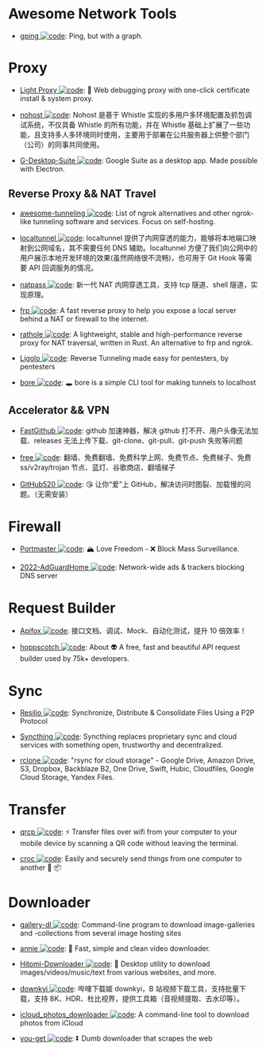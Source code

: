 # Awesome Network Tools

- [gping ![code](https://shorturl.at/dlxyK)](https://github.com/orf/gping): Ping, but with a graph.

# Proxy

- [Light Proxy ![code](https://shorturl.at/dlxyK)](https://github.com/alibaba/lightproxy): 💎 Web debugging proxy with one-click certificate install & system proxy.

- [nohost ![code](https://shorturl.at/dlxyK)](https://cubox.pro/c/TKQiCs): Nohost 是基于 Whistle 实现的多用户多环境配置及抓包调试系统，不仅具备 Whistle 的所有功能，并在 Whistle 基础上扩展了一些功能，且支持多人多环境同时使用，主要用于部署在公共服务器上供整个部门（公司）的同事共同使用。

- [G-Desktop-Suite ![code](https://shorturl.at/dlxyK)](https://github.com/alexkim205/G-Desktop-Suite): Google Suite as a desktop app. Made possible with Electron.

## Reverse Proxy && NAT Travel

- [awesome-tunneling ![code](https://shorturl.at/dlxyK)](https://github.com/anderspitman/awesome-tunneling): List of ngrok alternatives and other ngrok-like tunneling software and services. Focus on self-hosting.

- [localtunnel ![code](https://shorturl.at/dlxyK)](https://github.com/localtunnel/localtunnel): localtunnel 提供了内网穿透的能力，能够将本地端口映射到公网域名，其不需要任何 DNS 辅助。localtunnel 方便了我们向公网中的用户展示本地开发环境的效果(虽然网络很不流畅)，也可用于 Git Hook 等需要 API 回调服务的情况。

- [natpass ![code](https://shorturl.at/dlxyK)](https://github.com/lwch/natpass): 新一代 NAT 内网穿透工具，支持 tcp 隧道、shell 隧道，实现原理。

- [frp ![code](https://shorturl.at/dlxyK)](https://github.com/fatedier/frp): A fast reverse proxy to help you expose a local server behind a NAT or firewall to the internet.

- [rathole ![code](https://shorturl.at/dlxyK)](https://github.com/rapiz1/rathole): A lightweight, stable and high-performance reverse proxy for NAT traversal, written in Rust. An alternative to frp and ngrok.

- [Ligolo ![code](https://shorturl.at/dlxyK)](https://github.com/sysdream/ligolo): Reverse Tunneling made easy for pentesters, by pentesters

- [bore ![code](https://shorturl.at/dlxyK)](https://github.com/ekzhang/bore): 🕳 bore is a simple CLI tool for making tunnels to localhost

## Accelerator && VPN

- [FastGithub ![code](https://shorturl.at/dlxyK)](https://github.com/dotnetcore/FastGithub): github 加速神器，解决 github 打不开、用户头像无法加载、releases 无法上传下载、git-clone、git-pull、git-push 失败等问题

- [free ![code](https://shorturl.at/dlxyK)](https://github.com/freefq/free): 翻墙、免费翻墙、免费科学上网、免费节点、免费梯子、免费 ss/v2ray/trojan 节点、蓝灯、谷歌商店、翻墙梯子

- [GitHub520 ![code](https://shorturl.at/dlxyK)](https://github.com/521xueweihan/GitHub520): 😘 让你“爱”上 GitHub，解决访问时图裂、加载慢的问题。（无需安装）

# Firewall

- [Portmaster ![code](https://shorturl.at/dlxyK)](https://github.com/safing/portmaster): 🏔 Love Freedom - ❌ Block Mass Surveillance.

- [2022-AdGuardHome ![code](https://shorturl.at/dlxyK)](https://github.com/AdguardTeam/AdGuardHome): Network-wide ads & trackers blocking DNS server

# Request Builder

- [Apifox ![code](https://shorturl.at/dlxyK)](https://www.apifox.cn/): 接口文档、调试、Mock、自动化测试，提升 10 倍效率！

- [hoppscotch ![code](https://shorturl.at/dlxyK)](https://github.com/hoppscotch/hoppscotch): About 👽 A free, fast and beautiful API request builder used by 75k+ developers.

# Sync

- [Resilio ![code](https://shorturl.at/dlxyK)](https://www.resilio.com/): Synchronize, Distribute & Consolidate Files Using a P2P Protocol

- [Syncthing ![code](https://shorturl.at/dlxyK)](https://syncthing.net/): Syncthing replaces proprietary sync and cloud services with something open, trustworthy and decentralized.

- [rclone ![code](https://shorturl.at/dlxyK)](https://github.com/rclone/rclone): "rsync for cloud storage" - Google Drive, Amazon Drive, S3, Dropbox, Backblaze B2, One Drive, Swift, Hubic, Cloudfiles, Google Cloud Storage, Yandex Files.

# Transfer

- [qrcp ![code](https://shorturl.at/dlxyK)](https://github.com/claudiodangelis/qrcp): ⚡ Transfer files over wifi from your computer to your mobile device by scanning a QR code without leaving the terminal.

- [croc ![code](https://shorturl.at/dlxyK)](https://github.com/schollz/croc): Easily and securely send things from one computer to another 🐊 📦

# Downloader

- [gallery-dl ![code](https://shorturl.at/dlxyK)](https://github.com/mikf/gallery-dl): Command-line program to download image-galleries and -collections from several image hosting sites

- [annie ![code](https://shorturl.at/dlxyK)](https://github.com/iawia002/annie): 👾 Fast, simple and clean video downloader.

- [Hitomi-Downloader ![code](https://shorturl.at/dlxyK)](https://github.com/KurtBestor/Hitomi-Downloader): 🍰 Desktop utility to download images/videos/music/text from various websites, and more.

- [downkyi ![code](https://shorturl.at/dlxyK)](https://github.com/leiurayer/downkyi): 哔哩下载姬 downkyi，B 站视频下载工具，支持批量下载，支持 8K、HDR、杜比视界，提供工具箱（音视频提取、去水印等）。

- [icloud_photos_downloader ![code](https://shorturl.at/dlxyK)](https://github.com/icloud-photos-downloader/icloud_photos_downloader): A command-line tool to download photos from iCloud

- [you-get ![code](https://shorturl.at/dlxyK)](https://github.com/soimort/you-get): ⏬ Dumb downloader that scrapes the web
